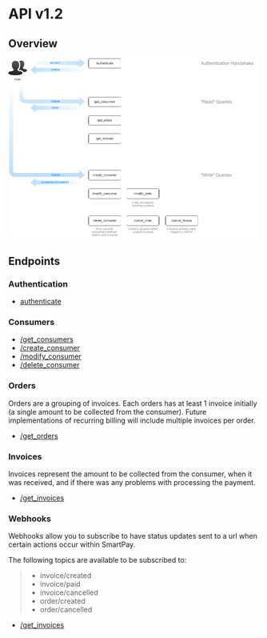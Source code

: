 # API v1.2

## Overview

<img src="diagram.png">

## Endpoints

### Authentication

- [authenticate](authenticate.md)

### Consumers

- [/get_consumers](get_consumers.md)
- [/create_consumer](create_consumer.md)
- [/modify_consumer](modify_consumer.md)
- [/delete_consumer](delete_consumer.md)

### Orders

Orders are a grouping of invoices.  Each orders has at least 1 invoice initially (a single amount to be collected from the consumer).  Future implementations of recurring billing will include multiple invoices per order.

- [/get_orders](get_orders.md)

### Invoices

Invoices represent the amount to be collected from the consumer, when it was received, and if there was any problems with processing the payment.

- [/get_invoices](get_invoices.md)

### Webhooks

Webhooks allow you to subscribe to have status updates sent to a url when certain actions occur within SmartPay.

The following topics are available to be subscribed to:
> - invoice/created
> - invoice/paid
> - invoice/cancelled
> - order/created
> - order/cancelled

- [/get_invoices](get_invoices.md)